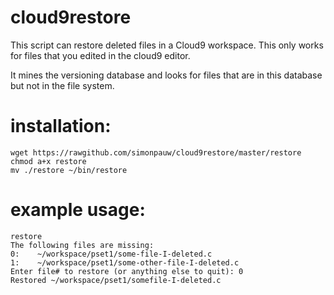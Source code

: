 # cloud9restore
This script can restore deleted files in a Cloud9 workspace. This only works for files that you edited in the cloud9 editor.

It mines the versioning database and looks for files that are in this database but not in the file system.

# installation:
	wget https://rawgithub.com/simonpauw/cloud9restore/master/restore
	chmod a+x restore
	mv ./restore ~/bin/restore

# example usage:
	restore
	The following files are missing:
	0:    ~/workspace/pset1/some-file-I-deleted.c
	1:    ~/workspace/pset1/some-other-file-I-deleted.c
	Enter file# to restore (or anything else to quit): 0
	Restored ~/workspace/pset1/somefile-I-deleted.c